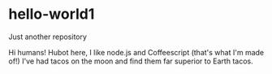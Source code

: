 # hello-world1
Just another repository

Hi humans!
Hubot here, I like node.js and Coffeescript (that's what I'm made of!)
 I've had tacos on the moon and find them far superior to Earth tacos. 
